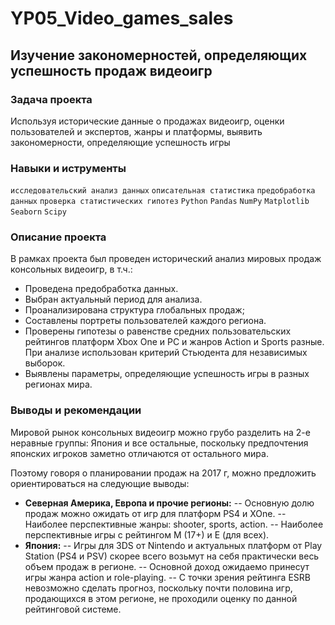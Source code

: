 # YP05_Video_games_sales
## Изучение закономерностей, определяющих успешность продаж видеоигр
### Задача проекта
Используя исторические данные о продажах видеоигр, оценки пользователей и экспертов, жанры и платформы, выявить закономерности, определяющие успешность игры
### Навыки и иструменты
`исследовательский анализ данных` `описательная статистика` `предобработка данных` `проверка статистических гипотез` `Python` `Pandas` `NumPy` `Matplotlib` `Seaborn` `Scipy`
### Описание проекта
В рамках проекта был проведен исторический анализ мировых продаж консольных видеоигр, в т.ч.:
- Проведена предобработка данных.
- Выбран актуальный период для анализа.
- Проанализирована структура глобальных продаж;
- Составлены портреты пользователей каждого региона.
- Проверены гипотезы о равенстве средних пользовательских рейтингов платформ Xbox One и PC и жанров Action и Sports разные. При анализе использован критерий Стьюдента для независимых выборок.
- Выявлены параметры, определяющие успешность игры в разных регионах мира. 
### Выводы и рекомендации
Мировой рынок консольных видеоигр можно грубо разделить на 2-е неравные группы: Япония и все остальные, поскольку предпочтения японских игроков заметно отличаются от остального мира.    

Поэтому говоря о планировании продаж на 2017 г, можно предложить ориентироваться на следующие выводы:
- **Северная Америка, Европа и прочие регионы:** 
-- Основную долю продаж можно ожидать от игр для платформ PS4 и XOne.
-- Наиболее перспективные жанры: shooter, sports, action.
-- Наиболее перспективные игры с рейтингом М (17+) и Е (для всех).
- **Япония:**
-- Игры для 3DS от Nintendo и актуальных платформ от Play Station (PS4 и PSV) скорее всего возьмут на себя практически весь объем продаж в регионе.
-- Основной доход ожидаемо принесут игры жанра action и role-playing.
-- С точки зрения рейтинга ESRB невозможно сделать прогноз, поскольку почти половина игр, продающихся в этом регионе, не проходили оценку по данной рейтинговой системе.
